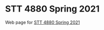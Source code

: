 # STT 4880 Spring 2021 

Web page for [STT 4880 Spring 2021](http://hasthika.github.io/STT4880SP2021/)
